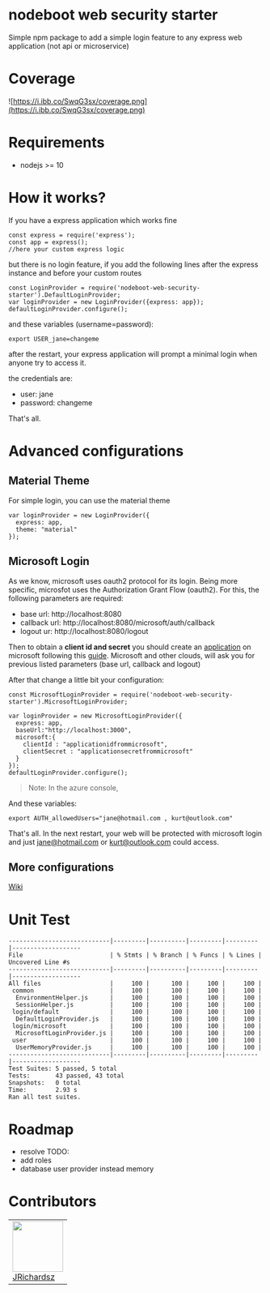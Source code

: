 # nodeboot web security starter

Simple npm package to add a simple login feature to any express web application (not api or microservice)

# Coverage

![https://i.ibb.co/SwqG3sx/coverage.png](https://i.ibb.co/SwqG3sx/coverage.png)

# Requirements

- nodejs >= 10

# How it works?

If you have a express application which works fine

```
const express = require('express');
const app = express();
//here your custom express logic
```

but there is no login feature, if you add the following lines after the express instance and before your custom routes

```
const LoginProvider = require('nodeboot-web-security-starter').DefaultLoginProvider;
var loginProvider = new LoginProvider({express: app});
defaultLoginProvider.configure();
```

and these variables (username=password):

```
export USER_jane=changeme
```

after the restart, your express application will prompt a minimal login when anyone try to access it.

the credentials are:

- user: jane
- password: changeme

That's all.

# Advanced configurations

## Material Theme

For simple login, you can use the material theme

```
var loginProvider = new LoginProvider({
  express: app,
  theme: "material"
});
```

## Microsoft Login

As we know, microsoft uses oauth2 protocol for its login. Being more specific, microsfot uses the Authorization Grant Flow (oauth2). For this, the following parameters are required:

- base url: http://localhost:8080
- callback url: http://localhost:8080/microsoft/auth/callback
- logout ur: http://localhost:8080/logout

Then to obtain a **client id and secret** you should create an [application](https://apps.dev.microsoft.com/#/appList) on microsoft following this [guide](https://docs.microsoft.com/en-us/azure/active-directory/develop/quickstart-register-app). Microsoft and other clouds, will ask you for previous listed parameters (base url, callback and logout)

After that change a little bit your configuration:

```
const MicrosoftLoginProvider = require('nodeboot-web-security-starter').MicrosoftLoginProvider;

var loginProvider = new MicrosoftLoginProvider({
  express: app,
  baseUrl:"http://localhost:3000",
  microsoft:{
    clientId : "applicationidfrommicrosoft",
    clientSecret : "applicationsecretfrommicrosoft"
  }
});
defaultLoginProvider.configure();
```

> Note: In the azure console,

And these variables:

```
export AUTH_allowedUsers="jane@hotmail.com , kurt@outlook.com"
```

That's all. In the next restart, your web will be protected with microsoft login and just jane@hotmail.com or kurt@outlook.com could access.

## More configurations

[Wiki](/wiki)

# Unit Test


```
----------------------------|---------|----------|---------|---------|-------------------
File                        | % Stmts | % Branch | % Funcs | % Lines | Uncovered Line #s
----------------------------|---------|----------|---------|---------|-------------------
All files                   |     100 |      100 |     100 |     100 |                   
 common                     |     100 |      100 |     100 |     100 |                   
  EnvironmentHelper.js      |     100 |      100 |     100 |     100 |                   
  SessionHelper.js          |     100 |      100 |     100 |     100 |                   
 login/default              |     100 |      100 |     100 |     100 |                   
  DefaultLoginProvider.js   |     100 |      100 |     100 |     100 |                   
 login/microsoft            |     100 |      100 |     100 |     100 |                   
  MicrosoftLoginProvider.js |     100 |      100 |     100 |     100 |                   
 user                       |     100 |      100 |     100 |     100 |                   
  UserMemoryProvider.js     |     100 |      100 |     100 |     100 |                   
----------------------------|---------|----------|---------|---------|-------------------
Test Suites: 5 passed, 5 total
Tests:       43 passed, 43 total
Snapshots:   0 total
Time:        2.93 s
Ran all test suites.
```

# Roadmap

- resolve TODO:
- add roles
- database user provider instead memory


# Contributors

<table>
  <tbody>
    <td>
      <img src="https://avatars0.githubusercontent.com/u/3322836?s=460&v=4" width="100px;"/>
      <br />
      <label><a href="http://jrichardsz.github.io/">JRichardsz</a></label>
      <br />
    </td>    
  </tbody>
</table>
